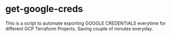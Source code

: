 # get-google-creds
This is a script to automate exporting GOOGLE CREDENTIALS everytime for different GCP Terraform Projects. Saving couple of minutes everyday. 
